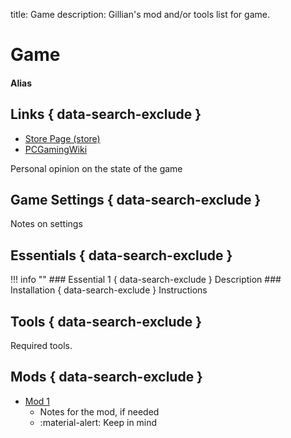 title: Game
description: Gillian's mod and/or tools list for game.

# Game
#### Alias
## Links { data-search-exclude }
- [Store Page (store)](link)
- [PCGamingWiki](link)

Personal opinion on the state of the game

## Game Settings { data-search-exclude }
Notes on settings

## Essentials { data-search-exclude }
!!! info ""
    ### Essential 1 { data-search-exclude }
    Description
    ### Installation { data-search-exclude }
    Instructions

## Tools { data-search-exclude }
Required tools.

## Mods { data-search-exclude }
* [Mod 1](link)
    * Notes for the mod, if needed
    * :material-alert: Keep in mind